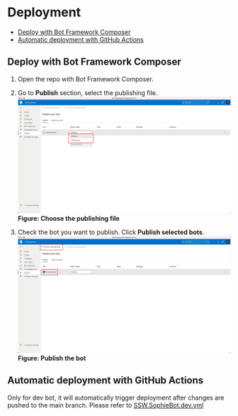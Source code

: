 # Deployment

-   [Deploy with Bot Framework Composer](#deploy-with-bot-framework-composer)
-   [Automatic deployment with GitHub Actions](#automatic-deployment-with-github-actions)

## Deploy with Bot Framework Composer

1. Open the repo with Bot Framework Composer.

2. Go to **Publish** section, select the publishing file.
   ![composer-choose-publishing-file](images/composer-choose-publishing-file.png)
   **Figure: Choose the publishing file**

3. Check the bot you want to publish. Click **Publish selected bots**.
   ![publish-the-bot](images/composer-publish-the-bot.png)
   **Figure: Publish the bot**

## Automatic deployment with GitHub Actions

Only for dev bot, it will automatically trigger deployment after changes are pushed to the main branch. Please refer to [SSW.SophieBot.dev.yml](https://github.com/SSWConsulting/SSW.SophieBot/blob/main/.github/workflows/SSW.SophieBot.dev.yml)
